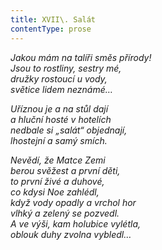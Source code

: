 ```yaml
---
title: XVII\. Salát
contentType: prose
---
```


_Jakou mám na talíři směs přírody!  
Jsou to rostliny, sestry mé,  
družky rostoucí u vody,  
světice lidem neznámé…_

_Uříznou je a na stůl dají  
a hluční hosté v hotelích  
nedbale si „salát“ objednají,  
lhostejní a samý smích._

_Nevědí, že Matce Zemi  
berou svěžest a první děti,  
to první živé a duhové,  
co kdysi Noe zahlédl,  
když vody opadly a vrchol hor  
vlhký a zelený se pozvedl.  
A ve výši, kam holubice vylétla,  
oblouk duhy zvolna vybledl…_
